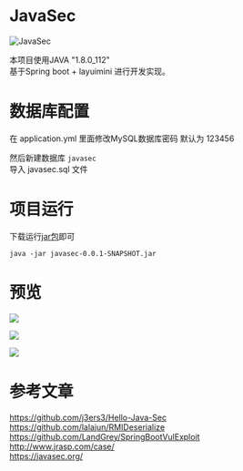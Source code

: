 # JavaSec
![JavaSec](https://socialify.git.ci/bewhale/JavaSec/image?description=1&font=Source%20Code%20Pro&forks=1&issues=1&language=1&name=1&owner=1&pattern=Solid&stargazers=1&theme=Light)

本项目使用JAVA "1.8.0_112"  
基于Spring boot + layuimini 进行开发实现。

# 数据库配置
在 application.yml  里面修改MySQL数据库密码
默认为 123456  

然后新建数据库 `javasec`  
导入 javasec.sql 文件

# 项目运行
下载运行[jar包](https://github.com/bewhale/JavaSec/releases/download/v1.0/javasec-0.0.1-SNAPSHOT.jar)即可
```
java -jar javasec-0.0.1-SNAPSHOT.jar
```


# 预览
![](https://raw.githubusercontent.com/bewhale/JavaSec/master/images/01.png)

![](https://raw.githubusercontent.com/bewhale/JavaSec/master/images/02.png)

![](https://raw.githubusercontent.com/bewhale/JavaSec/master/images/03.png)


# 参考文章
https://github.com/j3ers3/Hello-Java-Sec  
https://github.com/lalajun/RMIDeserialize  
https://github.com/LandGrey/SpringBootVulExploit  
http://www.jrasp.com/case/  
https://javasec.org/  
